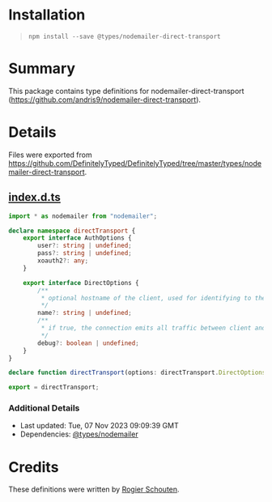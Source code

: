 # Installation
> `npm install --save @types/nodemailer-direct-transport`

# Summary
This package contains type definitions for nodemailer-direct-transport (https://github.com/andris9/nodemailer-direct-transport).

# Details
Files were exported from https://github.com/DefinitelyTyped/DefinitelyTyped/tree/master/types/nodemailer-direct-transport.
## [index.d.ts](https://github.com/DefinitelyTyped/DefinitelyTyped/tree/master/types/nodemailer-direct-transport/index.d.ts)
````ts
import * as nodemailer from "nodemailer";

declare namespace directTransport {
    export interface AuthOptions {
        user?: string | undefined;
        pass?: string | undefined;
        xoauth2?: any;
    }

    export interface DirectOptions {
        /**
         * optional hostname of the client, used for identifying to the server
         */
        name?: string | undefined;
        /**
         * if true, the connection emits all traffic between client and server as 'log' events
         */
        debug?: boolean | undefined;
    }
}

declare function directTransport(options: directTransport.DirectOptions): nodemailer.Transport;

export = directTransport;

````

### Additional Details
 * Last updated: Tue, 07 Nov 2023 09:09:39 GMT
 * Dependencies: [@types/nodemailer](https://npmjs.com/package/@types/nodemailer)

# Credits
These definitions were written by [Rogier Schouten](https://github.com/rogierschouten).
